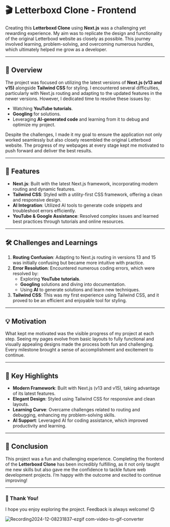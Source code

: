 # 🎬 Letterboxd Clone - Frontend  

Creating this **Letterboxd Clone** using **Next.js** was a challenging yet rewarding experience. My aim was to replicate the design and functionality of the original Letterboxd website as closely as possible. This journey involved learning, problem-solving, and overcoming numerous hurdles, which ultimately helped me grow as a developer.

---

## 🌟 Overview  
The project was focused on utilizing the latest versions of **Next.js (v13 and v15)** alongside **Tailwind CSS** for styling. I encountered several difficulties, particularly with Next.js routing and adapting to the updated features in the newer versions. However, I dedicated time to resolve these issues by:  
- Watching **YouTube tutorials**.  
- **Googling** for solutions.  
- Leveraging **AI-generated code** and learning from it to debug and optimize my project.  

Despite the challenges, I made it my goal to ensure the application not only worked seamlessly but also closely resembled the original Letterboxd website. The progress of my webpages at every stage kept me motivated to push forward and deliver the best results.

---

## 🚀 Features  
- **Next.js**: Built with the latest Next.js framework, incorporating modern routing and dynamic features.  
- **Tailwind CSS**: Styled with a utility-first CSS framework, offering a clean and responsive design.  
- **AI Integration**: Utilized AI tools to generate code snippets and troubleshoot errors efficiently.  
- **YouTube & Google Assistance**: Resolved complex issues and learned best practices through tutorials and online resources.

---

## 🛠 Challenges and Learnings  
1. **Routing Confusion**: Adapting to Next.js routing in versions 13 and 15 was initially confusing but became more intuitive with practice.  
2. **Error Resolution**: Encountered numerous coding errors, which were resolved by:  
   - Exploring **YouTube tutorials**.  
   - **Googling** solutions and diving into documentation.  
   - Using **AI** to generate solutions and learn new techniques.  
3. **Tailwind CSS**: This was my first experience using Tailwind CSS, and it proved to be an efficient and enjoyable tool for styling.  

---

## 💡 Motivation  
What kept me motivated was the visible progress of my project at each step. Seeing my pages evolve from basic layouts to fully functional and visually appealing designs made the process both fun and challenging. Every milestone brought a sense of accomplishment and excitement to continue.

---

## 📌 Key Highlights  
- **Modern Framework**: Built with Next.js (v13 and v15), taking advantage of its latest features.  
- **Elegant Design**: Styled using Tailwind CSS for responsive and clean layouts.  
- **Learning Curve**: Overcame challenges related to routing and debugging, enhancing my problem-solving skills.  
- **AI Support**: Leveraged AI for coding assistance, which improved productivity and learning.  

---

## 🎉 Conclusion  
This project was a fun and challenging experience. Completing the frontend of the **Letterboxd Clone** has been incredibly fulfilling, as it not only taught me new skills but also gave me the confidence to tackle future web development projects. I’m happy with the outcome and excited to continue improving!  

---

### 🙌 Thank You!  
I hope you enjoy exploring the project. Feedback is always welcome! 😊  

   
![Recording2024-12-08231837-ezgif com-video-to-gif-converter](https://github.com/user-attachments/assets/f116a2b9-9a05-4fe0-8ab6-971fb88e41dd)



    
